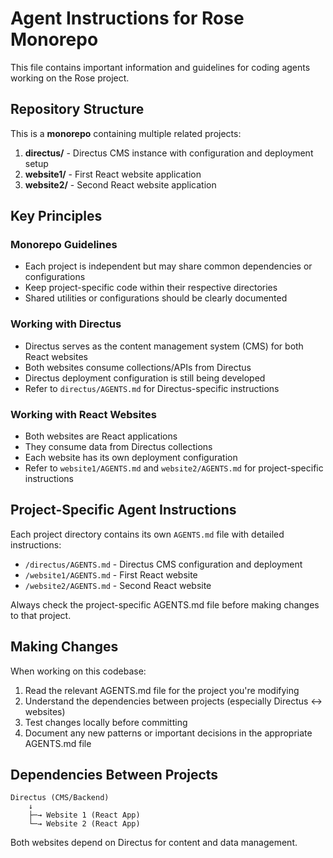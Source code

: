 # Agent Instructions for Rose Monorepo

This file contains important information and guidelines for coding agents working on the Rose project.

## Repository Structure

This is a **monorepo** containing multiple related projects:

1. **directus/** - Directus CMS instance with configuration and deployment setup
2. **website1/** - First React website application
3. **website2/** - Second React website application

## Key Principles

### Monorepo Guidelines
- Each project is independent but may share common dependencies or configurations
- Keep project-specific code within their respective directories
- Shared utilities or configurations should be clearly documented

### Working with Directus
- Directus serves as the content management system (CMS) for both React websites
- Both websites consume collections/APIs from Directus
- Directus deployment configuration is still being developed
- Refer to `directus/AGENTS.md` for Directus-specific instructions

### Working with React Websites
- Both websites are React applications
- They consume data from Directus collections
- Each website has its own deployment configuration
- Refer to `website1/AGENTS.md` and `website2/AGENTS.md` for project-specific instructions

## Project-Specific Agent Instructions

Each project directory contains its own `AGENTS.md` file with detailed instructions:

- `/directus/AGENTS.md` - Directus CMS configuration and deployment
- `/website1/AGENTS.md` - First React website
- `/website2/AGENTS.md` - Second React website

Always check the project-specific AGENTS.md file before making changes to that project.

## Making Changes

When working on this codebase:

1. Read the relevant AGENTS.md file for the project you're modifying
2. Understand the dependencies between projects (especially Directus ↔ websites)
3. Test changes locally before committing
4. Document any new patterns or important decisions in the appropriate AGENTS.md file

## Dependencies Between Projects

```
Directus (CMS/Backend)
    ↓
    ├─→ Website 1 (React App)
    └─→ Website 2 (React App)
```

Both websites depend on Directus for content and data management.
